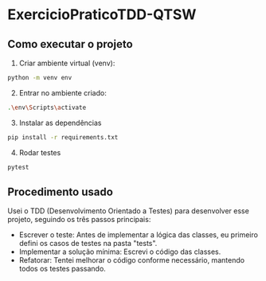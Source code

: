 # ExercicioPraticoTDD-QTSW

## Como executar o projeto

1. Criar ambiente virtual (venv):

```sh
python -m venv env
```

2. Entrar no ambiente criado:

```sh
.\env\Scripts\activate
```

3. Instalar as dependências

```sh
pip install -r requirements.txt
```

4. Rodar testes

```sh
pytest
```

## Procedimento usado

Usei o TDD (Desenvolvimento Orientado a Testes) para desenvolver esse projeto, seguindo os três passos principais:

- Escrever o teste: Antes de implementar a lógica das classes, eu primeiro defini os casos de testes na pasta "tests".
- Implementar a solução mínima: Escrevi o código das classes.
- Refatorar: Tentei melhorar o código conforme necessário, mantendo todos os testes passando.